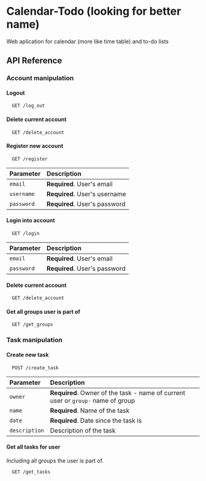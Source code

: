 # Calendar-Todo (looking for better name)

Web aplication for calendar (more like time table) and to-do lists

## API Reference

### Account manipulation

#### Logout

```http
  GET /log_out
```

#### Delete current account

```http
  GET /delete_account
```

#### Register new account

```http
  GET /register
```

| Parameter  | Description                   |
| :--------- | :---------------------------- |
| `email`    | **Required**. User's email    |
| `username` | **Required**. User's username |
| `password` | **Required**. User's password |

#### Login into account

```http
  GET /login
```

| Parameter  | Description                   |
| :--------- | :---------------------------- |
| `email`    | **Required**. User's email    |
| `password` | **Required**. User's password |

#### Delete current account

```http
  GET /delete_account
```

#### Get all groups user is part of

```http
  GET /get_groups
```

### Task manipulation

#### Create new task

```http
  POST /create_task
```

| Parameter     | Description                                                                      |
| :------------ | :------------------------------------------------------------------------------- |
| `owner`       | **Required**. Owner of the task - name of current user or `group-` name of group |
| `name`        | **Required**. Name of the task                                                   |
| `date`        | **Required**. Date since the task is                                             |
| `description` | Description of the task                                                          |

#### Get all tasks for user

Including all groups the user is part of.

```http
  GET /get_tasks
```
